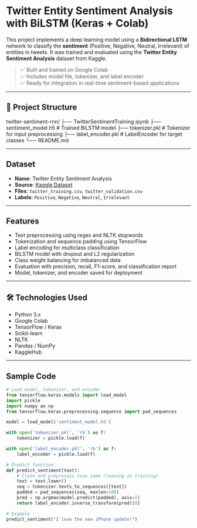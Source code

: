 # Twitter Entity Sentiment Analysis with BiLSTM (Keras + Colab)

This project implements a deep learning model using a **Bidirectional LSTM** network to classify the **sentiment** (Positive, Negative, Neutral, Irrelevant) of entities in tweets. It was trained and evaluated using the **Twitter Entity Sentiment Analysis** dataset from Kaggle.

> ✅ Built and trained on Google Colab  
> ✅ Includes model file, tokenizer, and label encoder  
> ✅ Ready for integration in real-time sentiment-based applications

---

## 📂 Project Structure

twitter-sentiment-rnn/
├── TwitterSentimentTraining.ipynb
├── sentiment_model.h5 # Trained BiLSTM model
├── tokenizer.pkl # Tokenizer for input preprocessing
├── label_encoder.pkl # LabelEncoder for target classes
└── README.md 

---

## Dataset

- **Name**: Twitter Entity Sentiment Analysis  
- **Source**: [Kaggle Dataset](https://www.kaggle.com/datasets/jp797498e/twitter-entity-sentiment-analysis)
- **Files**: `twitter_training.csv`, `twitter_validation.csv`  
- **Labels**: `Positive`, `Negative`, `Neutral`, `Irrelevant`

---

## Features

- Text preprocessing using regex and NLTK stopwords
- Tokenization and sequence padding using TensorFlow
- Label encoding for multiclass classification
- BiLSTM model with dropout and L2 regularization
- Class weight balancing for imbalanced data
- Evaluation with precision, recall, F1-score, and classification report
- Model, tokenizer, and encoder saved for deployment

---

## 🛠️ Technologies Used

- Python 3.x
- Google Colab
- TensorFlow / Keras
- Scikit-learn
- NLTK
- Pandas / NumPy
- KaggleHub

---

## Sample Code

```python
# Load model, tokenizer, and encoder
from tensorflow.keras.models import load_model
import pickle
import numpy as np
from tensorflow.keras.preprocessing.sequence import pad_sequences

model = load_model('sentiment_model.h5')

with open('tokenizer.pkl', 'rb') as f:
    tokenizer = pickle.load(f)

with open('label_encoder.pkl', 'rb') as f:
    label_encoder = pickle.load(f)

# Predict function
def predict_sentiment(text):
    # Clean and preprocess (use same cleaning as training)
    text = text.lower()
    seq = tokenizer.texts_to_sequences([text])
    padded = pad_sequences(seq, maxlen=100)
    pred = np.argmax(model.predict(padded), axis=1)
    return label_encoder.inverse_transform(pred)[0]

# Example
predict_sentiment("I love the new iPhone update!")


